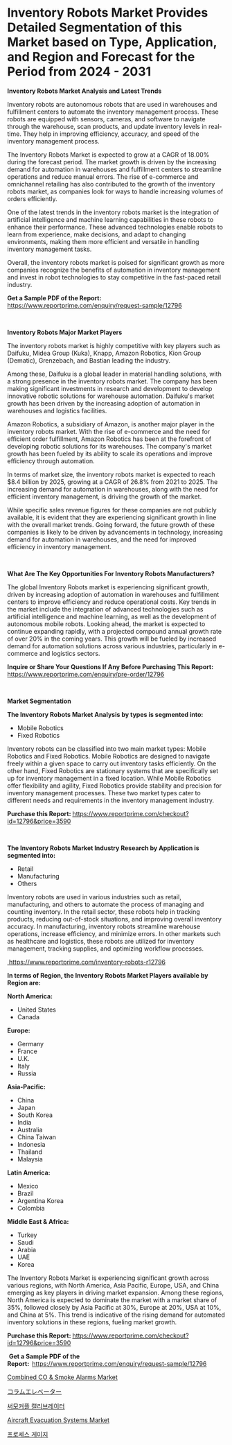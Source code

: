 <p><h1>Inventory Robots Market Provides Detailed Segmentation of this Market based on Type, Application, and Region and Forecast for the Period from 2024 - 2031</h1></p><p><strong>Inventory Robots Market Analysis and Latest Trends</strong></p>
<p><p>Inventory robots are autonomous robots that are used in warehouses and fulfillment centers to automate the inventory management process. These robots are equipped with sensors, cameras, and software to navigate through the warehouse, scan products, and update inventory levels in real-time. They help in improving efficiency, accuracy, and speed of the inventory management process.</p><p>The Inventory Robots Market is expected to grow at a CAGR of 18.00% during the forecast period. The market growth is driven by the increasing demand for automation in warehouses and fulfillment centers to streamline operations and reduce manual errors. The rise of e-commerce and omnichannel retailing has also contributed to the growth of the inventory robots market, as companies look for ways to handle increasing volumes of orders efficiently.</p><p>One of the latest trends in the inventory robots market is the integration of artificial intelligence and machine learning capabilities in these robots to enhance their performance. These advanced technologies enable robots to learn from experience, make decisions, and adapt to changing environments, making them more efficient and versatile in handling inventory management tasks.</p><p>Overall, the inventory robots market is poised for significant growth as more companies recognize the benefits of automation in inventory management and invest in robot technologies to stay competitive in the fast-paced retail industry.</p></p>
<p><strong>Get a Sample PDF of the Report:&nbsp;</strong> <a href="https://www.reportprime.com/enquiry/request-sample/12796">https://www.reportprime.com/enquiry/request-sample/12796</a></p>
<p>&nbsp;</p>
<p><strong>Inventory Robots Major Market Players</strong></p>
<p><p>The inventory robots market is highly competitive with key players such as Daifuku, Midea Group (Kuka), Knapp, Amazon Robotics, Kion Group (Dematic), Grenzebach, and Bastian leading the industry.</p><p>Among these, Daifuku is a global leader in material handling solutions, with a strong presence in the inventory robots market. The company has been making significant investments in research and development to develop innovative robotic solutions for warehouse automation. Daifuku's market growth has been driven by the increasing adoption of automation in warehouses and logistics facilities.</p><p>Amazon Robotics, a subsidiary of Amazon, is another major player in the inventory robots market. With the rise of e-commerce and the need for efficient order fulfillment, Amazon Robotics has been at the forefront of developing robotic solutions for its warehouses. The company's market growth has been fueled by its ability to scale its operations and improve efficiency through automation.</p><p>In terms of market size, the inventory robots market is expected to reach $8.4 billion by 2025, growing at a CAGR of 26.8% from 2021 to 2025. The increasing demand for automation in warehouses, along with the need for efficient inventory management, is driving the growth of the market.</p><p>While specific sales revenue figures for these companies are not publicly available, it is evident that they are experiencing significant growth in line with the overall market trends. Going forward, the future growth of these companies is likely to be driven by advancements in technology, increasing demand for automation in warehouses, and the need for improved efficiency in inventory management.</p></p>
<p>&nbsp;</p>
<p><strong>What Are The Key Opportunities For Inventory Robots Manufacturers?</strong></p>
<p><p>The global Inventory Robots market is experiencing significant growth, driven by increasing adoption of automation in warehouses and fulfillment centers to improve efficiency and reduce operational costs. Key trends in the market include the integration of advanced technologies such as artificial intelligence and machine learning, as well as the development of autonomous mobile robots. Looking ahead, the market is expected to continue expanding rapidly, with a projected compound annual growth rate of over 20% in the coming years. This growth will be fueled by increased demand for automation solutions across various industries, particularly in e-commerce and logistics sectors.</p></p>
<p><strong>Inquire or Share Your Questions If Any Before Purchasing This Report:</strong> <a href="https://www.reportprime.com/enquiry/pre-order/12796">https://www.reportprime.com/enquiry/pre-order/12796</a></p>
<p>&nbsp;</p>
<p><strong>Market Segmentation</strong></p>
<p><strong>The Inventory Robots Market Analysis by types is segmented into:</strong></p>
<p><ul><li>Mobile Robotics</li><li>Fixed Robotics</li></ul></p>
<p><p>Inventory robots can be classified into two main market types: Mobile Robotics and Fixed Robotics. Mobile Robotics are designed to navigate freely within a given space to carry out inventory tasks efficiently. On the other hand, Fixed Robotics are stationary systems that are specifically set up for inventory management in a fixed location. While Mobile Robotics offer flexibility and agility, Fixed Robotics provide stability and precision for inventory management processes. These two market types cater to different needs and requirements in the inventory management industry.</p></p>
<p><strong>Purchase this Report:&nbsp;</strong><a href="https://www.reportprime.com/checkout?id=12796&price=3590">https://www.reportprime.com/checkout?id=12796&price=3590</a></p>
<p>&nbsp;</p>
<p><strong>The Inventory Robots Market Industry Research by Application is segmented into:</strong></p>
<p><ul><li>Retail</li><li>Manufacturing</li><li>Others</li></ul></p>
<p><p>Inventory robots are used in various industries such as retail, manufacturing, and others to automate the process of managing and counting inventory. In the retail sector, these robots help in tracking products, reducing out-of-stock situations, and improving overall inventory accuracy. In manufacturing, inventory robots streamline warehouse operations, increase efficiency, and minimize errors. In other markets such as healthcare and logistics, these robots are utilized for inventory management, tracking supplies, and optimizing workflow processes.</p></p>
<p><a href="https://www.reportprime.com/inventory-robots-r12796">&nbsp;https://www.reportprime.com/inventory-robots-r12796</a></p>
<p><strong>In terms of Region, the Inventory Robots Market Players available by Region are:</strong></p>
<p>
    <p> <strong> North America: </strong>
        <ul>
            <li>United States</li>
            <li>Canada</li>
        </ul>
        </p> 
    <p> <strong> Europe: </strong>
        <ul>
            <li>Germany</li>
            <li>France</li>
            <li>U.K.</li>
            <li>Italy</li>
            <li>Russia</li>
        </ul>
        </p> 
    <p> <strong> Asia-Pacific: </strong>
        <ul>
            <li>China</li>
            <li>Japan</li>
            <li>South Korea</li>
            <li>India</li>
            <li>Australia</li>
            <li>China Taiwan</li>
            <li>Indonesia</li>
            <li>Thailand</li>
            <li>Malaysia</li>
        </ul>
        </p> 
    <p> <strong> Latin America: </strong>
        <ul>
            <li>Mexico</li>
            <li>Brazil</li>
            <li>Argentina Korea</li>
            <li>Colombia</li>
        </ul>
        </p> 
    <p> <strong> Middle East & Africa: </strong>
        <ul>
            <li>Turkey</li>
            <li>Saudi</li>
            <li>Arabia</li>
            <li>UAE</li>
            <li>Korea</li>
        </ul>
    </p>
    </p>
<p><p>The Inventory Robots Market is experiencing significant growth across various regions, with North America, Asia Pacific, Europe, USA, and China emerging as key players in driving market expansion. Among these regions, North America is expected to dominate the market with a market share of 35%, followed closely by Asia Pacific at 30%, Europe at 20%, USA at 10%, and China at 5%. This trend is indicative of the rising demand for automated inventory solutions in these regions, fueling market growth.</p></p>
<p><strong>Purchase this Report: </strong><a href="https://www.reportprime.com/checkout?id=12796&price=3590">https://www.reportprime.com/checkout?id=12796&price=3590</a></p>
<p>&nbsp;<strong>Get a Sample PDF of the Report:&nbsp;&nbsp;</strong><a href="https://www.reportprime.com/enquiry/request-sample/12796">https://www.reportprime.com/enquiry/request-sample/12796</a></p>
<p><strong></strong></p>
<p><p><a href="https://medium.com/@keith.sutherland8067/combined-co-smoke-alarms-market-growth-outlook-from-2024-to-2031-and-it-is-projecting-at-10-2-1f17185c0bc0">Combined CO & Smoke Alarms Market</a></p><p><a href="https://medium.com/@slbola/%E5%9C%B0%E5%9F%9F-%E3%82%BF%E3%82%A4%E3%83%97-%E6%89%8B%E5%8B%95-%E9%9B%BB%E5%8B%95-%E6%B2%B9%E5%9C%A7-%E3%81%8A%E3%82%88%E3%81%B3%E3%82%A2%E3%83%97%E3%83%AA%E3%82%B1%E3%83%BC%E3%82%B7%E3%83%A7%E3%83%B3-%E9%A3%9F%E5%93%81%E7%94%A3%E6%A5%AD-%E8%A3%BD%E8%96%AC%E6%A5%AD-%E5%8C%96%E5%AD%A6%E7%94%A3%E6%A5%AD-%E6%A9%9F%E6%A2%B0%E7%94%A3%E6%A5%AD-%E5%BB%BA%E7%AF%89%E7%89%A9%E3%81%AA%E3%81%A9%E4%BB%96%E3%81%AE%E7%94%A3%E6%A5%AD-%E3%81%AB%E3%82%88%E3%82%8B%E3%82%B0%E3%83%AD%E3%83%BC%E3%83%90%E3%83%AB%E3%82%AB%E3%83%A9%E3%83%A0%E3%82%A8%E3%83%AC%E3%83%99%E3%83%BC%E3%82%BF%E3%83%BC%E3%83%9E%E3%83%BC%E3%82%B1%E3%83%83%E3%83%88%E3%81%AE%E3%83%88%E3%83%AC%E3%83%B3%E3%83%89%E3%81%A8%E6%88%90%E9%95%B7%E6%A9%9F%E4%BC%9A%E3%81%AE%E8%A9%95%E4%BE%A1-82ba09cc1872">コラムエレベーター</a></p><p><a href="https://medium.com/@thib_harou/%EC%97%B4%EC%A0%84%EB%8C%80-%EC%BA%98%EB%A6%AC%EB%B8%8C%EB%A0%88%EC%9D%B4%ED%84%B0-%EC%8B%9C%EC%9E%A5-%EA%B7%9C%EB%AA%A8-%EC%84%B1%EC%9E%A5-%EB%B0%8F-%EC%8B%9C%EC%9E%A5-%EC%84%B8%EB%B6%84%ED%99%94-%EB%B0%8F-%EC%A7%80%EC%97%AD%EB%B3%84-%ED%86%B5%EC%B0%B0%EA%B3%BC-2031%EB%85%84%EA%B9%8C%EC%A7%80%EC%9D%98-%EC%98%88%EC%B8%A1%EC%97%90-%EB%8C%80%ED%95%9C-%EC%82%B0%EC%97%85-%EB%B6%84%EC%84%9D-21cb598d4911">써모커플 캘리브레이터</a></p><p><a href="https://github.com/jodemen/Market-Research-Report-List-3/blob/main/aircraft-evacuation-systems-market.md">Aircraft Evacuation Systems Market</a></p><p><a href="https://medium.com/@gummibear5656757/%EA%B3%BC%EC%A0%95-%EA%B3%84%EA%B8%B0-%EC%8B%9C%EC%9E%A5%EC%9D%98-%EC%8B%AC%EC%B8%B5-%ED%83%90%EC%83%89-%EB%8F%99%ED%96%A5-%EC%8B%9C%EC%9E%A5-%EC%84%B8%EB%B6%84%ED%99%94-%EB%B0%8F-%EA%B2%BD%EC%9F%81-%EB%B6%84%EC%84%9D-3e2776e02ca1">프로세스 게이지</a></p></p>